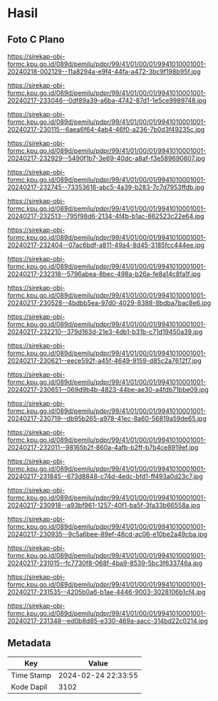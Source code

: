 # Hasil

## Foto C Plano

https://sirekap-obj-formc.kpu.go.id/089d/pemilu/pdpr/99/41/01/00/01/9941010001001-20240218-002129--11a8294a-e9f4-44fa-a472-3bc9f198b95f.jpg

https://sirekap-obj-formc.kpu.go.id/089d/pemilu/pdpr/99/41/01/00/01/9941010001001-20240217-233046--0df89a39-a6ba-4742-87d1-1e5ce9989748.jpg

https://sirekap-obj-formc.kpu.go.id/089d/pemilu/pdpr/99/41/01/00/01/9941010001001-20240217-230115--6aea6f64-4ab4-46f0-a236-7b0d3f49235c.jpg

https://sirekap-obj-formc.kpu.go.id/089d/pemilu/pdpr/99/41/01/00/01/9941010001001-20240217-232929--5490f1b7-3e69-40dc-a8af-f3e589690607.jpg

https://sirekap-obj-formc.kpu.go.id/089d/pemilu/pdpr/99/41/01/00/01/9941010001001-20240217-232745--73353616-abc5-4a39-b283-7c7d7953ffdb.jpg

https://sirekap-obj-formc.kpu.go.id/089d/pemilu/pdpr/99/41/01/00/01/9941010001001-20240217-232513--795f98d6-2134-4f4b-b1ac-862523c22e64.jpg

https://sirekap-obj-formc.kpu.go.id/089d/pemilu/pdpr/99/41/01/00/01/9941010001001-20240217-232404--07ac6bdf-a811-49a4-8d45-3185fcc444ee.jpg

https://sirekap-obj-formc.kpu.go.id/089d/pemilu/pdpr/99/41/01/00/01/9941010001001-20240217-232318--5796abea-8bec-498a-b26a-fe8a14c8fa1f.jpg

https://sirekap-obj-formc.kpu.go.id/089d/pemilu/pdpr/99/41/01/00/01/9941010001001-20240217-230528--4bdbb5ea-97d0-4029-8388-8bdba7bac8e6.jpg

https://sirekap-obj-formc.kpu.go.id/089d/pemilu/pdpr/99/41/01/00/01/9941010001001-20240217-232210--379d163d-21e3-4db1-b31b-c71d19450a39.jpg

https://sirekap-obj-formc.kpu.go.id/089d/pemilu/pdpr/99/41/01/00/01/9941010001001-20240217-230621--eece592f-a45f-4649-9159-d85c2a7612f7.jpg

https://sirekap-obj-formc.kpu.go.id/089d/pemilu/pdpr/99/41/01/00/01/9941010001001-20240217-230651--069d9b4b-4823-44be-ae30-a4fdb71bbe09.jpg

https://sirekap-obj-formc.kpu.go.id/089d/pemilu/pdpr/99/41/01/00/01/9941010001001-20240217-230719--db95b265-a978-41ec-8a60-56819a59de65.jpg

https://sirekap-obj-formc.kpu.go.id/089d/pemilu/pdpr/99/41/01/00/01/9941010001001-20240217-232011--98165b2f-860a-4afb-b2ff-b7b4ce8919ef.jpg

https://sirekap-obj-formc.kpu.go.id/089d/pemilu/pdpr/99/41/01/00/01/9941010001001-20240217-231845--673d8848-c74d-4edc-bfd1-ff493a0d23c7.jpg

https://sirekap-obj-formc.kpu.go.id/089d/pemilu/pdpr/99/41/01/00/01/9941010001001-20240217-230918--a93bf961-1257-40f1-ba5f-3fa33b66558a.jpg

https://sirekap-obj-formc.kpu.go.id/089d/pemilu/pdpr/99/41/01/00/01/9941010001001-20240217-230935--9c5a6bee-89ef-48cd-ac06-e10be2a49cba.jpg

https://sirekap-obj-formc.kpu.go.id/089d/pemilu/pdpr/99/41/01/00/01/9941010001001-20240217-231015--fc7730f8-068f-4ba9-8539-5bc3f633746a.jpg

https://sirekap-obj-formc.kpu.go.id/089d/pemilu/pdpr/99/41/01/00/01/9941010001001-20240217-231535--4205b0a6-b1ae-4446-9003-3028106b1cf4.jpg

https://sirekap-obj-formc.kpu.go.id/089d/pemilu/pdpr/99/41/01/00/01/9941010001001-20240217-231348--ed0b8d85-e330-469a-aacc-314bd22c0214.jpg


## Metadata

| Key        | Value               |
| ---------- | ------------------- |
| Time Stamp | 2024-02-24 22:33:55 |
| Kode Dapil | 3102                |



